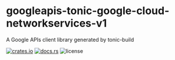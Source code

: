 # googleapis-tonic-google-cloud-networkservices-v1

A Google APIs client library generated by tonic-build

[![crates.io](https://img.shields.io/crates/v/googleapis-tonic-google-cloud-networkservices-v1)](https://crates.io/crates/googleapis-tonic-google-cloud-networkservices-v1)
[![docs.rs](https://img.shields.io/docsrs/googleapis-tonic-google-cloud-networkservices-v1)](https://docs.rs/googleapis-tonic-google-cloud-networkservices-v1)
![license](https://img.shields.io/crates/l/googleapis-tonic-google-cloud-networkservices-v1)

